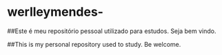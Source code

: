 # werlleymendes-
##Este é meu repositório pessoal utilizado para estudos. Seja bem vindo.

##This is my personal repository used to study. Be welcome.


